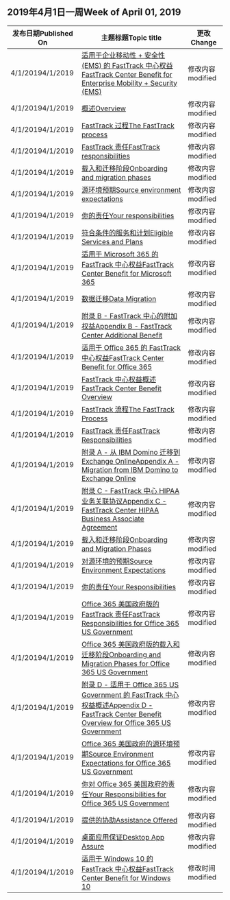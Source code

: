 <!-- This file is generated automatically each week. Changes made to this file will be overwritten.-->




## <a name="week-of-april-01-2019"></a><span data-ttu-id="ee703-101">2019年4月1日一周</span><span class="sxs-lookup"><span data-stu-id="ee703-101">Week of April 01, 2019</span></span>


| <span data-ttu-id="ee703-102">发布日期</span><span class="sxs-lookup"><span data-stu-id="ee703-102">Published On</span></span> |<span data-ttu-id="ee703-103">主题标题</span><span class="sxs-lookup"><span data-stu-id="ee703-103">Topic title</span></span> | <span data-ttu-id="ee703-104">更改</span><span class="sxs-lookup"><span data-stu-id="ee703-104">Change</span></span> |
|------|------------|--------|
| <span data-ttu-id="ee703-105">4/1/2019</span><span class="sxs-lookup"><span data-stu-id="ee703-105">4/1/2019</span></span> | [<span data-ttu-id="ee703-106">适用于企业移动性 + 安全性 (EMS) 的 FastTrack 中心权益</span><span class="sxs-lookup"><span data-stu-id="ee703-106">FastTrack Center Benefit for Enterprise Mobility + Security (EMS)</span></span>](/FastTrack/ems-fasttrack-benefit-for-ems) | <span data-ttu-id="ee703-107">修改内容</span><span class="sxs-lookup"><span data-stu-id="ee703-107">modified</span></span> |
| <span data-ttu-id="ee703-108">4/1/2019</span><span class="sxs-lookup"><span data-stu-id="ee703-108">4/1/2019</span></span> | [<span data-ttu-id="ee703-109">概述</span><span class="sxs-lookup"><span data-stu-id="ee703-109">Overview</span></span>](/FastTrack/ems-fasttrack-benefit-overview) | <span data-ttu-id="ee703-110">修改内容</span><span class="sxs-lookup"><span data-stu-id="ee703-110">modified</span></span> |
| <span data-ttu-id="ee703-111">4/1/2019</span><span class="sxs-lookup"><span data-stu-id="ee703-111">4/1/2019</span></span> | [<span data-ttu-id="ee703-112">FastTrack 过程</span><span class="sxs-lookup"><span data-stu-id="ee703-112">The FastTrack process</span></span>](/FastTrack/ems-fasttrack-process) | <span data-ttu-id="ee703-113">修改内容</span><span class="sxs-lookup"><span data-stu-id="ee703-113">modified</span></span> |
| <span data-ttu-id="ee703-114">4/1/2019</span><span class="sxs-lookup"><span data-stu-id="ee703-114">4/1/2019</span></span> | [<span data-ttu-id="ee703-115">FastTrack 责任</span><span class="sxs-lookup"><span data-stu-id="ee703-115">FastTrack responsibilities</span></span>](/FastTrack/ems-fasttrack-responsibilities) | <span data-ttu-id="ee703-116">修改内容</span><span class="sxs-lookup"><span data-stu-id="ee703-116">modified</span></span> |
| <span data-ttu-id="ee703-117">4/1/2019</span><span class="sxs-lookup"><span data-stu-id="ee703-117">4/1/2019</span></span> | [<span data-ttu-id="ee703-118">载入和迁移阶段</span><span class="sxs-lookup"><span data-stu-id="ee703-118">Onboarding and migration phases</span></span>](/FastTrack/ems-onboarding-phases) | <span data-ttu-id="ee703-119">修改内容</span><span class="sxs-lookup"><span data-stu-id="ee703-119">modified</span></span> |
| <span data-ttu-id="ee703-120">4/1/2019</span><span class="sxs-lookup"><span data-stu-id="ee703-120">4/1/2019</span></span> | [<span data-ttu-id="ee703-121">源环境预期</span><span class="sxs-lookup"><span data-stu-id="ee703-121">Source environment expectations</span></span>](/FastTrack/ems-source-environment-expectations) | <span data-ttu-id="ee703-122">修改内容</span><span class="sxs-lookup"><span data-stu-id="ee703-122">modified</span></span> |
| <span data-ttu-id="ee703-123">4/1/2019</span><span class="sxs-lookup"><span data-stu-id="ee703-123">4/1/2019</span></span> | [<span data-ttu-id="ee703-124">你的责任</span><span class="sxs-lookup"><span data-stu-id="ee703-124">Your responsibilities</span></span>](/FastTrack/ems-your-responsibilities) | <span data-ttu-id="ee703-125">修改内容</span><span class="sxs-lookup"><span data-stu-id="ee703-125">modified</span></span> |
| <span data-ttu-id="ee703-126">4/1/2019</span><span class="sxs-lookup"><span data-stu-id="ee703-126">4/1/2019</span></span> | [<span data-ttu-id="ee703-127">符合条件的服务和计划</span><span class="sxs-lookup"><span data-stu-id="ee703-127">Eligible Services and Plans</span></span>](/FastTrack/m365-eligible-services-and-plans) | <span data-ttu-id="ee703-128">修改内容</span><span class="sxs-lookup"><span data-stu-id="ee703-128">modified</span></span> |
| <span data-ttu-id="ee703-129">4/1/2019</span><span class="sxs-lookup"><span data-stu-id="ee703-129">4/1/2019</span></span> | [<span data-ttu-id="ee703-130">适用于 Microsoft 365 的 FastTrack 中心权益</span><span class="sxs-lookup"><span data-stu-id="ee703-130">FastTrack Center Benefit for Microsoft 365</span></span>](/FastTrack/m365-fasttrack-benefit-overview) | <span data-ttu-id="ee703-131">修改内容</span><span class="sxs-lookup"><span data-stu-id="ee703-131">modified</span></span> |
| <span data-ttu-id="ee703-132">4/1/2019</span><span class="sxs-lookup"><span data-stu-id="ee703-132">4/1/2019</span></span> | [<span data-ttu-id="ee703-133">数据迁移</span><span class="sxs-lookup"><span data-stu-id="ee703-133">Data Migration</span></span>](/FastTrack/o365-data-migration) | <span data-ttu-id="ee703-134">修改内容</span><span class="sxs-lookup"><span data-stu-id="ee703-134">modified</span></span> |
| <span data-ttu-id="ee703-135">4/1/2019</span><span class="sxs-lookup"><span data-stu-id="ee703-135">4/1/2019</span></span> | [<span data-ttu-id="ee703-136">附录 B - FastTrack 中心的附加权益</span><span class="sxs-lookup"><span data-stu-id="ee703-136">Appendix B - FastTrack Center Additional Benefit</span></span>](/FastTrack/o365-fasttrack-additional-benefits) | <span data-ttu-id="ee703-137">修改内容</span><span class="sxs-lookup"><span data-stu-id="ee703-137">modified</span></span> |
| <span data-ttu-id="ee703-138">4/1/2019</span><span class="sxs-lookup"><span data-stu-id="ee703-138">4/1/2019</span></span> | [<span data-ttu-id="ee703-139">适用于 Office 365 的 FastTrack 中心权益</span><span class="sxs-lookup"><span data-stu-id="ee703-139">FastTrack Center Benefit for Office 365</span></span>](/FastTrack/o365-fasttrack-benefit-for-office-365) | <span data-ttu-id="ee703-140">修改内容</span><span class="sxs-lookup"><span data-stu-id="ee703-140">modified</span></span> |
| <span data-ttu-id="ee703-141">4/1/2019</span><span class="sxs-lookup"><span data-stu-id="ee703-141">4/1/2019</span></span> | [<span data-ttu-id="ee703-142">FastTrack 中心权益概述</span><span class="sxs-lookup"><span data-stu-id="ee703-142">FastTrack Center Benefit Overview</span></span>](/FastTrack/o365-fasttrack-benefit-overview) | <span data-ttu-id="ee703-143">修改内容</span><span class="sxs-lookup"><span data-stu-id="ee703-143">modified</span></span> |
| <span data-ttu-id="ee703-144">4/1/2019</span><span class="sxs-lookup"><span data-stu-id="ee703-144">4/1/2019</span></span> | [<span data-ttu-id="ee703-145">FastTrack 流程</span><span class="sxs-lookup"><span data-stu-id="ee703-145">The FastTrack Process</span></span>](/FastTrack/o365-fasttrack-process) | <span data-ttu-id="ee703-146">修改内容</span><span class="sxs-lookup"><span data-stu-id="ee703-146">modified</span></span> |
| <span data-ttu-id="ee703-147">4/1/2019</span><span class="sxs-lookup"><span data-stu-id="ee703-147">4/1/2019</span></span> | [<span data-ttu-id="ee703-148">FastTrack 责任</span><span class="sxs-lookup"><span data-stu-id="ee703-148">FastTrack Responsibilities</span></span>](/FastTrack/o365-fasttrack-responsibilities) | <span data-ttu-id="ee703-149">修改内容</span><span class="sxs-lookup"><span data-stu-id="ee703-149">modified</span></span> |
| <span data-ttu-id="ee703-150">4/1/2019</span><span class="sxs-lookup"><span data-stu-id="ee703-150">4/1/2019</span></span> | [<span data-ttu-id="ee703-151">附录 A - 从 IBM Domino 迁移到 Exchange Online</span><span class="sxs-lookup"><span data-stu-id="ee703-151">Appendix A - Migration from IBM Domino to Exchange Online</span></span>](/FastTrack/o365-from-ibm-domino-to-exchange-online) | <span data-ttu-id="ee703-152">修改内容</span><span class="sxs-lookup"><span data-stu-id="ee703-152">modified</span></span> |
| <span data-ttu-id="ee703-153">4/1/2019</span><span class="sxs-lookup"><span data-stu-id="ee703-153">4/1/2019</span></span> | [<span data-ttu-id="ee703-154">附录 C - FastTrack 中心 HIPAA 业务关联协议</span><span class="sxs-lookup"><span data-stu-id="ee703-154">Appendix C - FastTrack Center HIPAA Business Associate Agreement</span></span>](/FastTrack/o365-hipaa-business-associate-agreement) | <span data-ttu-id="ee703-155">修改内容</span><span class="sxs-lookup"><span data-stu-id="ee703-155">modified</span></span> |
| <span data-ttu-id="ee703-156">4/1/2019</span><span class="sxs-lookup"><span data-stu-id="ee703-156">4/1/2019</span></span> | [<span data-ttu-id="ee703-157">载入和迁移阶段</span><span class="sxs-lookup"><span data-stu-id="ee703-157">Onboarding and Migration Phases</span></span>](/FastTrack/o365-onboarding-and-migration) | <span data-ttu-id="ee703-158">修改内容</span><span class="sxs-lookup"><span data-stu-id="ee703-158">modified</span></span> |
| <span data-ttu-id="ee703-159">4/1/2019</span><span class="sxs-lookup"><span data-stu-id="ee703-159">4/1/2019</span></span> | [<span data-ttu-id="ee703-160">对源环境的预期</span><span class="sxs-lookup"><span data-stu-id="ee703-160">Source Environment Expectations</span></span>](/FastTrack/o365-source-environment-expectations) | <span data-ttu-id="ee703-161">修改内容</span><span class="sxs-lookup"><span data-stu-id="ee703-161">modified</span></span> |
| <span data-ttu-id="ee703-162">4/1/2019</span><span class="sxs-lookup"><span data-stu-id="ee703-162">4/1/2019</span></span> | [<span data-ttu-id="ee703-163">你的责任</span><span class="sxs-lookup"><span data-stu-id="ee703-163">Your Responsibilities</span></span>](/FastTrack/o365-your-responsibilities) | <span data-ttu-id="ee703-164">修改内容</span><span class="sxs-lookup"><span data-stu-id="ee703-164">modified</span></span> |
| <span data-ttu-id="ee703-165">4/1/2019</span><span class="sxs-lookup"><span data-stu-id="ee703-165">4/1/2019</span></span> | [<span data-ttu-id="ee703-166">Office 365 美国政府版的 FastTrack 责任</span><span class="sxs-lookup"><span data-stu-id="ee703-166">FastTrack Responsibilities for Office 365 US Government</span></span>](/FastTrack/us-gov-appendix-fasttrack-responsibilities) | <span data-ttu-id="ee703-167">修改内容</span><span class="sxs-lookup"><span data-stu-id="ee703-167">modified</span></span> |
| <span data-ttu-id="ee703-168">4/1/2019</span><span class="sxs-lookup"><span data-stu-id="ee703-168">4/1/2019</span></span> | [<span data-ttu-id="ee703-169">Office 365 美国政府版的载入和迁移阶段</span><span class="sxs-lookup"><span data-stu-id="ee703-169">Onboarding and Migration Phases for Office 365 US Government</span></span>](/FastTrack/us-gov-appendix-onboarding-and-migration) | <span data-ttu-id="ee703-170">修改内容</span><span class="sxs-lookup"><span data-stu-id="ee703-170">modified</span></span> |
| <span data-ttu-id="ee703-171">4/1/2019</span><span class="sxs-lookup"><span data-stu-id="ee703-171">4/1/2019</span></span> | [<span data-ttu-id="ee703-172">附录 D - 适用于 Office 365 US Government 的 FastTrack 中心权益概述</span><span class="sxs-lookup"><span data-stu-id="ee703-172">Appendix D - FastTrack Center Benefit Overview for Office 365 US Government</span></span>](/FastTrack/us-gov-appendix-overview) | <span data-ttu-id="ee703-173">修改内容</span><span class="sxs-lookup"><span data-stu-id="ee703-173">modified</span></span> |
| <span data-ttu-id="ee703-174">4/1/2019</span><span class="sxs-lookup"><span data-stu-id="ee703-174">4/1/2019</span></span> | [<span data-ttu-id="ee703-175">Office 365 美国政府的源环境预期</span><span class="sxs-lookup"><span data-stu-id="ee703-175">Source Environment Expectations for Office 365 US Government</span></span>](/FastTrack/us-gov-appendix-source-environment-expectations) | <span data-ttu-id="ee703-176">修改内容</span><span class="sxs-lookup"><span data-stu-id="ee703-176">modified</span></span> |
| <span data-ttu-id="ee703-177">4/1/2019</span><span class="sxs-lookup"><span data-stu-id="ee703-177">4/1/2019</span></span> | [<span data-ttu-id="ee703-178">你对 Office 365 美国政府的责任</span><span class="sxs-lookup"><span data-stu-id="ee703-178">Your Responsibilities for Office 365 US Government</span></span>](/FastTrack/us-gov-appendix-your-responsibilities) | <span data-ttu-id="ee703-179">修改内容</span><span class="sxs-lookup"><span data-stu-id="ee703-179">modified</span></span> |
| <span data-ttu-id="ee703-180">4/1/2019</span><span class="sxs-lookup"><span data-stu-id="ee703-180">4/1/2019</span></span> | [<span data-ttu-id="ee703-181">提供的协助</span><span class="sxs-lookup"><span data-stu-id="ee703-181">Assistance Offered</span></span>](/FastTrack/win-10-daa-assistance-offered) | <span data-ttu-id="ee703-182">修改内容</span><span class="sxs-lookup"><span data-stu-id="ee703-182">modified</span></span> |
| <span data-ttu-id="ee703-183">4/1/2019</span><span class="sxs-lookup"><span data-stu-id="ee703-183">4/1/2019</span></span> | [<span data-ttu-id="ee703-184">桌面应用保证</span><span class="sxs-lookup"><span data-stu-id="ee703-184">Desktop App Assure</span></span>](/FastTrack/win-10-desktop-app-assure) | <span data-ttu-id="ee703-185">修改内容</span><span class="sxs-lookup"><span data-stu-id="ee703-185">modified</span></span> |
| <span data-ttu-id="ee703-186">4/1/2019</span><span class="sxs-lookup"><span data-stu-id="ee703-186">4/1/2019</span></span> | [<span data-ttu-id="ee703-187">适用于 Windows 10 的 FastTrack 中心权益</span><span class="sxs-lookup"><span data-stu-id="ee703-187">FastTrack Center Benefit for Windows 10</span></span>](/FastTrack/win-10-fasttrack-benefit-for-windows-10) | <span data-ttu-id="ee703-188">修改时间</span><span class="sxs-lookup"><span data-stu-id="ee703-188">modified</span></span> |
